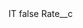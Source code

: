 <?xml version="1.0" encoding="UTF-8"?>
<CustomMetadata xmlns="http://soap.sforce.com/2006/04/metadata" xmlns:xsi="http://www.w3.org/2001/XMLSchema-instance">
    <label>IT</label>
    <protected>false</protected>
    <values>
        <field>Rate__c</field>
        <value xsi:nil="true"/>
    </values>
</CustomMetadata>
